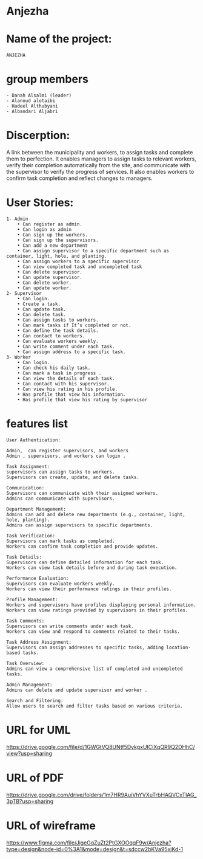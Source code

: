 # Anjezha

# Name of the project:
    ANJEZHA

# group members
    - Danah Alsalmi (leader)
    - Alanoud alotaibi
    - Hadeel Althubyani
    - Albandari Aljabri

# Discerption:
A link between the municipality and workers, to assign tasks and complete them to perfection. It enables managers
to assign tasks to relevant workers, verify their completion automatically from the site, and communicate with the
supervisor to verify the progress of services. It also enables workers to confirm task completion and reflect
changes to managers.
 
# User Stories:
    1- Admin
        • Can register as admin.
        • Can login as admin
        • Can sign up the workers.
        • Can sign up the supervisors.
        • Can add a new department
        • Can assign supervisor to a specific department such as container, light, hole, and planting.
        • Can assign workers to a specific supervisor
        • Can view completed task and uncompleted task
        • Can delete supervisor.
        • Can update supervisor.
        • Can delete worker.
        • Can update worker.
    2- Supervisor
        • Can login.
        • Create a task.
        • Can update task.
        • Can delete task.
        • Can assign tasks to workers.
        • Can mark tasks if It’s completed or not.
        • Can define the task details.
        • Can contact to workers.
        • Can evaluate workers weekly.
        • Can write comment under each task.
        • Can assign address to a specific task.
    3- Worker
        • Can login.
        • Can check his daily task.
        • Can mark a task in progress .
        • Can view the details of each task.
        • Can contact with his supervisor.
        • Can view his rating in his profile.
        • Has profile that view his information.
        • Has profile that view his rating by supervisor

# features list 
    User Authentication:

    Admin,  can register supervisors, and workers
    Admin , supervisors, and workers can login .

    Task Assignment:
    supervisors can assign tasks to workers.
    Supervisors can create, update, and delete tasks.

    Communication:
    Supervisors can communicate with their assigned workers.
    Admins can communicate with supervisors.

    Department Management:
    Admins can add and delete new departments (e.g., container, light, hole, planting).
    Admins can assign supervisors to specific departments.

    Task Verification:
    Supervisors can mark tasks as completed.
    Workers can confirm task completion and provide updates.

    Task Details:
    Supervisors can define detailed information for each task.
    Workers can view task details before and during task execution.

    Performance Evaluation:
    Supervisors can evaluate workers weekly.
    Workers can view their performance ratings in their profiles.

    Profile Management:
    Workers and supervisors have profiles displaying personal information.
    Workers can view ratings provided by supervisors in their profiles.

    Task Comments:
    Supervisors can write comments under each task.
    Workers can view and respond to comments related to their tasks.

    Task Address Assignment:
    Supervisors can assign addresses to specific tasks, adding location-based tasks.

    Task Overview:
    Admins can view a comprehensive list of completed and uncompleted tasks.

    Admin Management:
    Admins can delete and update supervisor and worker .

    Search and Filtering:
    Allow users to search and filter tasks based on various criteria.

# URL for UML
https://drive.google.com/file/d/1GWGtVQ8UNtf5DykgxUICiXqQR9Q2DHhC/view?usp=sharing

# URL of PDF
https://drive.google.com/drive/folders/1m7HR9AuiVhYVXuTrbHAQVCxTlAG_3pTB?usp=sharing

# URL of wireframe
https://www.figma.com/file/JigeGqZuZt2PtGXOOqqF9w/Anjezha?type=design&node-id=0%3A1&mode=design&t=sdccw2bKVa95xjKd-1